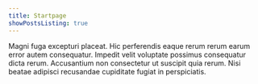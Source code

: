 ```yaml
---
title: Startpage
showPostsListing: true
---
```

Magni fuga excepturi placeat. Hic perferendis eaque rerum rerum earum
error autem consequatur. Impedit velit voluptate possimus consequatur
dicta rerum. Accusantium non consectetur ut suscipit quia rerum. Nisi
beatae adipisci recusandae cupiditate fugiat in perspiciatis.
